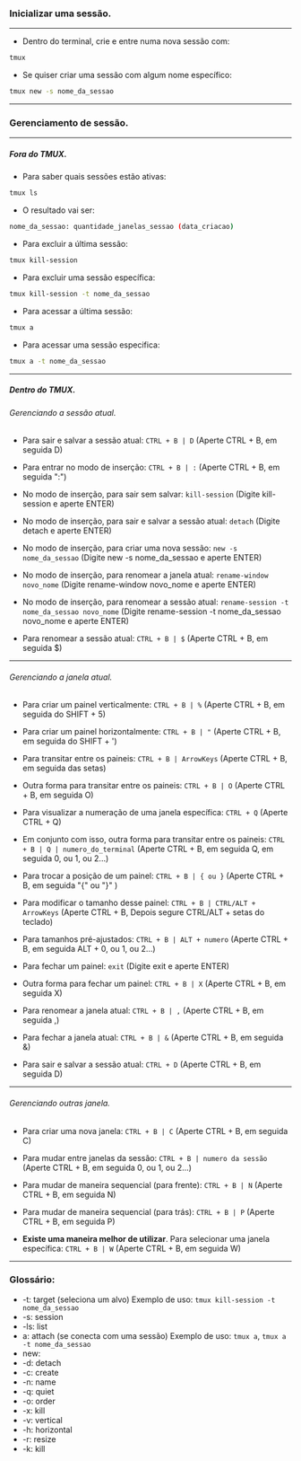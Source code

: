 ### Inicializar uma sessão.
---
- Dentro do terminal, crie e entre numa nova sessão com:

```bash
tmux
```

- Se quiser criar uma sessão com algum nome específico:

```bash
tmux new -s nome_da_sessao
```
---

### Gerenciamento de sessão.
---
##### Fora do TMUX.

- Para saber quais sessões estão ativas:

```bash
tmux ls
```

- O resultado vai ser:

```bash
nome_da_sessao: quantidade_janelas_sessao (data_criacao)
```

- Para excluir a última sessão:

```bash
tmux kill-session
```

- Para excluir uma sessão específica:

```bash
tmux kill-session -t nome_da_sessao
```

- Para acessar a última sessão:

```bash
tmux a
```

- Para acessar uma sessão especifica:

```bash
tmux a -t nome_da_sessao
```
___
##### Dentro do TMUX.

###### Gerenciando a sessão atual.

- Para sair e salvar a sessão atual: `CTRL + B | D` (Aperte CTRL + B, em seguida D)

- Para entrar no modo de inserção: `CTRL + B | :` (Aperte CTRL + B, em seguida ":")

- No modo de inserção, para sair sem salvar: `kill-session` (Digite kill-session e aperte ENTER)

- No modo de inserção, para sair e salvar a sessão atual: `detach` (Digite detach e aperte ENTER)

- No modo de inserção, para criar uma nova sessão: `new -s nome_da_sessao` (Digite new -s nome_da_sessao e aperte ENTER)

- No modo de inserção, para renomear a janela atual: `rename-window novo_nome` (Digite rename-window novo_nome e aperte ENTER)

- No modo de inserção, para renomear a sessão atual: `rename-session -t nome_da_sessao novo_nome` (Digite rename-session -t nome_da_sessao novo_nome e aperte ENTER)

- Para renomear a sessão atual: `CTRL + B | $` (Aperte CTRL + B, em seguida $)
___
###### Gerenciando a janela atual.

- Para criar um painel verticalmente: `CTRL + B | %` (Aperte CTRL + B, em seguida do SHIFT + 5)

- Para criar um painel horizontalmente: `CTRL + B | "` (Aperte CTRL + B, em seguida do SHIFT + ')

- Para transitar entre os paineis: `CTRL + B | ArrowKeys` (Aperte CTRL + B, em seguida das setas)

- Outra forma para transitar entre os paineis: `CTRL + B | O` (Aperte CTRL + B, em seguida O)

- Para visualizar a numeração de uma janela específica: `CTRL + Q` (Aperte CTRL + Q)

- Em conjunto com isso, outra forma para transitar entre os paineis: `CTRL + B | Q | numero_do_terminal` (Aperte CTRL + B, em seguida Q, em seguida 0, ou 1, ou 2...)

- Para trocar a posição de um painel: `CTRL + B | { ou }` (Aperte CTRL + B, em seguida "{" ou "}" )

- Para modificar o tamanho desse painel: `CTRL + B | CTRL/ALT + ArrowKeys` (Aperte CTRL + B, Depois segure CTRL/ALT + setas do teclado)

- Para tamanhos pré-ajustados: `CTRL + B | ALT + numero` (Aperte CTRL + B, em seguida ALT + 0, ou 1, ou 2...)

- Para fechar um painel: `exit` (Digite exit e aperte ENTER)

- Outra forma para fechar um painel: `CTRL + B | X` (Aperte CTRL + B, em seguida X)

- Para renomear a janela atual: `CTRL + B | ,` (Aperte CTRL + B, em seguida ,)

- Para fechar a janela atual: `CTRL + B | &` (Aperte CTRL + B, em seguida &)

- Para sair e salvar a sessão atual: `CTRL + D` (Aperte CTRL + B, em seguida D)
___
###### Gerenciando outras janela.

- Para criar uma nova janela: `CTRL + B | C` (Aperte CTRL + B, em seguida C)

- Para mudar entre janelas da sessão: `CTRL + B | numero da sessão` (Aperte CTRL + B, em seguida 0, ou 1, ou 2...)

- Para mudar de maneira sequencial (para frente): `CTRL + B | N` (Aperte CTRL + B, em seguida N)

- Para mudar de maneira sequencial (para trás): `CTRL + B | P` (Aperte CTRL + B, em seguida P)

- **Existe uma maneira melhor de utilizar**. Para selecionar uma janela específica: `CTRL + B | W` (Aperte CTRL + B, em seguida W)
---

### Glossário:
- -t: target (seleciona um alvo)   Exemplo de uso: `tmux kill-session -t nome_da_sessao`
- -s: session
- -ls: list
- a: attach (se conecta com uma sessão)   Exemplo de uso: `tmux a`, `tmux a -t nome_da_sessao`
- new: 
- -d: detach
- -c: create
- -n: name
- -q: quiet
- -o: order
- -x: kill
- -v: vertical
- -h: horizontal
- -r: resize
- -k: kill
